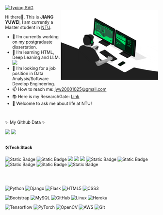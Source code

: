 <div align="left">
  <a href="https://git.io/typing-svg">
  <img src="https://readme-typing-svg.herokuapp.com?font=Fira+Code&pause=1000&width=435&lines=%E6%84%BF%E4%B9%98%E9%95%BF%E9%A3%8E%E7%A0%B4%E4%B8%87%E9%87%8C%E6%B5%AA%EF%BC%81" alt="Typing SVG" />
  </a>
</div>

<img align="right" src="https://github.com/jyw2000-jyw/jyw2000-jyw/blob/main/developer.gif" alt="Coder GIF" width="320" height="230">

Hi there👋. This is **JIANG YUWEI**, I am currently a Master student in [NTU](https://www.ntu.edu.sg/). 
- 🔭 I’m currently working on my postgraduate dissertation.
- 🌱 I’m learning HTML, Deep Leaning and LLM. <img src="https://media.giphy.com/media/WUlplcMpOCEmTGBtBW/giphy.gif" width="30">
- 🤔 I’m looking for a job position in Data Analysis/Software Develop Engineering.
- 📫 How to reach me: jyw20001025@gmail.com
- 📚 Here is my ResearchGate: [Link](https://www.researchgate.net/profile/Yuwei-Jiang-19)
- 💬 Welcome to ask me about life at NTU!

<!-- 添加空行 -->
<br/>

✨ My Github Data ✨ 

<div align="left">
  <img src="https://github-readme-stats.vercel.app/api?username=jyw2000-jyw&show_icons=true&theme=transparent" />
  <img src="https://github-readme-stats.vercel.app/api/top-langs/?username=jyw2000-jyw&layout=compact&langs_count=6&text_color=000&icon_color=fff&theme=graywhite" />
</div>


<!-- 添加空行 -->
<br/>

🛠**Tech Stack**

<span > 
  <img alt="Static Badge" src="https://img.shields.io/badge/Vue-%2342b883?style=flat-square&logo=Vue&logoColor=%23fff"> 
  <img alt="Static Badge" src="https://img.shields.io/badge/TypeScript-%230072b3?style=flat-square&logo=TypeScript&logoColor=%23fff"> 
  <img src="https://img.shields.io/badge/-JavaScript-F7DF1E?style=flat-square&logo=javascript&logoColor=white" /> 
  <img src="https://img.shields.io/badge/-HTML5-E34F26?style=flat-square&logo=html5&logoColor=white" /> 
  <img src="https://img.shields.io/badge/-CSS3-1572B6?style=flat-square&logo=css3" /> 
  <img alt="Static Badge" src="https://img.shields.io/badge/Webpack-%230072b3?style=flat-square&logo=webpack&logoColor=%23fff"> 
  <img alt="Static Badge" src="https://img.shields.io/badge/Vite-%239a60fe?style=flat-square&logo=vite&logoColor=%23fff"> 
  <img alt="Static Badge" src="https://img.shields.io/badge/Sass-%23c66394?style=flat-square&logo=Sass&logoColor=%23fff"> 
  <img alt="Static Badge" src="https://img.shields.io/badge/Visual_Studio_Code-007ACC?style=flat-square&logo=Visual-Studio-Code&logoColor=white"> 
  <img alt="Static Badge" src="https://img.shields.io/badge/Git-F05032?style=flat-square&logo=Git&logoColor=white">  
</span>

<!-- 添加空行 -->
<br/><br/>

![Python](https://img.shields.io/badge/-Python-000000?style=flat&logo=python)
![Django](https://img.shields.io/badge/-Django-000000?style=flat&logo=Django)
![Flask](https://img.shields.io/badge/-Flask-000000?style=flat&logo=Flask)
![HTML5](https://img.shields.io/badge/-HTML5-000000?style=flat&logo=HTML5)
![CSS3](https://img.shields.io/badge/-CSS3-000000?style=flat&logo=CSS3)

![Bootstrap](https://img.shields.io/badge/-Bootstrap-000000?style=flat&logo=bootstrap)
![MySQL](https://img.shields.io/badge/-MySQL-000000?style=flat&logo=MySQL)
![GitHub](https://img.shields.io/badge/-GitHub-000000?style=flat&logo=github&logoColor=FFFFFF)
![Linux](https://img.shields.io/badge/-Linux-000000?style=flat&logo=linux&logoColor=FCC624)
![Heroku](https://img.shields.io/badge/-Heroku-000000?style=flat&logo=heroku)

![Tensorflow](https://img.shields.io/badge/-Tensorflow-000000?style=flat&logo=tensorflow)
![PyTorch](https://img.shields.io/badge/-PyTorch-000000?style=flat&logo=pytorch)
![OpenCV](https://img.shields.io/badge/-OpenCV-000000?style=flat&logo=opencv)
![AWS](https://img.shields.io/badge/AWS-000000?style=flat-square&logo=amazon-aws)
![Git](https://img.shields.io/badge/-Git-000000?style=flat&logo=git&logoColor=F05032)
